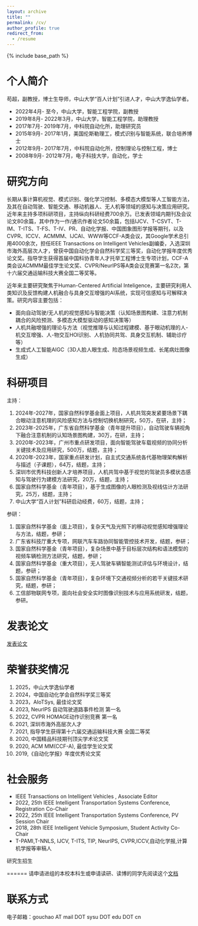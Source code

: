 ```yaml
---
layout: archive
title: ""
permalink: /cv/
author_profile: true
redirect_from:
  - /resume
---
```


{% include base_path %}

个人简介
======
苟超，副教授，博士生导师，中山大学“百人计划”引进人才，中山大学逸仙学者。

* 2022年4月- 至今，中山大学，智能工程学院，副教授
* 2019年8月- 2022年3月，中山大学，智能工程学院，助理教授
* 2017年7月- 2019年7月，中科院自动化所，助理研究员
* 2015年9月- 2017年1月，美国伦斯勒理工，模式识别与智能系统，联合培养博士
* 2012年9月- 2017年7月，中科院自动化所，控制理论与控制工程，博士
* 2008年9月- 2012年7月，电子科技大学，自动化，学士


研究方向
======
长期从事计算机视觉、模式识别、强化学习控制、多模态大模型等人工智能方法，及其在自动驾驶、智能交通、移动机器人、无人机等领域的感知与决策应用研究。近年来主持多项科研项目，主持纵向科研经费700余万。已发表领域内期刊及会议论文80余篇，其中作为一作/通讯作者论文50余篇，包括IJCV、T-CSVT、T-IM、T-ITS、T-FS、T-IV、PR、自动化学报、中国图象图形学报等期刊，以及CVPR、ICCV、ACMMM、IJCAI、WWW等CCF-A类会议，其Google学术总引用4000余次，担任IEEE Transactions on Intelligent Vehicles副编委，入选深圳市海外高层次人才，曾获中国自动化学会自然科学奖三等奖，自动化学报年度优秀论文奖。指导学生获得首届中国科协青年人才托举工程博士生专项计划，CCF-A类会议ACMMM最佳学生论文奖、CVPR/NeurlPS等A类会议竞赛第一名2次，第十六届交通运输科技大赛全国二等奖等。

近年来主要研究聚焦于Human-Centered Artificial Inteligence，主要研究利用人类知识及反馈构建人机融合与具身交互增强的AI系统，实现可信感知与可解释决策。研究内容主要包括：

* 面向自动驾驶/无人机的视觉感知与智能决策（认知场景图构建、注意力机制耦合的风险预测、多模态大模型驱动的感知决策等）
* 人机共融增强的理论与方法（视觉推理与认知过程建模、基于眼动机理的人-机交互增强、人-物交互HOI识别、人机协同共驾、具身交互机制、辅助诊疗等）
* 生成式人工智能AIGC（3D人脸人眼生成、险态场景视频生成、长尾病灶图像生成）

科研项目
======
主持：
1.	2024年-2027年，国家自然科学基金面上项目，人机共驾突发紧要场景下耦合眼动注意机理的风险感知方法与控制切换机制研究，50万，在研，主持；
2.	2023年-2025年，广东省自然科学基金（青年提升项目），自动驾驶车辆视角下融合注意机制的认知场景图构建，30万，在研，主持；
3.	2020年-2023年，广州市重点研发项目，面向智能驾驶车载视频的协同分析关键技术及应用研究，500万，结题，主持；
4.	2020年-2023年，国家重点研发计划，自主式交通系统各代基物理架构解析与描述（子课题），64万，结题，主持；
5.	深圳市优秀科技创新人才培养项目，人机共驾中基于视觉的驾驶员多模状态感知与驾驶行为建模方法研究，20万，结题，主持；
6.	国家自然科学基金（青年项目），基于生成图像的人眼检测及视线估计方法研究，25万，结题，主持；
7.  中山大学“百人计划”科研启动经费，60万，结题，主持；

参研：
1.	国家自然科学基金（面上项目），复杂天气及光照下的移动视觉感知增强理论与方法，结题，参研；
2.  广东省科技厅重大专项，网联汽车车路协同智能管控技术开发，结题，参研；
3.	国家自然科学基金（青年项目），复杂场景中基于目标层次结构和语法模型的视频车辆检测方法研究，结题，参研；
4.	国家自然科学基金（重大项目），无人驾驶车辆智能测试评估与环境设计，结题，参研；
5.	国家自然科学基金（青年项目），复杂环境下交通视频分析的若干关键技术研究，结题，参研；
6.	工信部物联网专项，面向社会安全实时图像识别技术与应用系统研发，结题，参研。 


发表论文
======


[发表论文](https://chaogou.github.io/publications/) 

  
荣誉获奖情况
======

1.	2025，中山大学逸仙学者
2.	2024，中国自动化学会自然科学奖三等奖
3.	2023，AIoTSys, 最佳论文奖
4.	2023, NeurlPS 自动驾驶道路事件检测 第一名
5.	2022, CVPR HOMAGE动作识别竞赛 第一名
6.	2021, 深圳市海外高层次人才
7.	2021, 指导学生获得第十六届交通运输科技大赛 全国二等奖
8.	2020, 中国精品科技期刊顶尖学术论文奖
9.	2020, ACM MM(CCF-A), 最佳学生论文奖
10.	2019,《自动化学报》年度优秀论文奖




社会服务
======
* IEEE Transactions on Intelligent Vehicles ,  Associate Editor
* 2022, 25th IEEE Intelligent Transportation Systems Conference, Registration Co-Chair
* 2022, 25th IEEE Intelligent Transportation Systems Conference, PV Session Chair
* 2018, 28th  IEEE Intelligent Vehicle Symposium, Student Activity Co-Chair
* T-PAMI,T-NNLS, IJCV, T-ITS, TIP, NeurlPS, CVPR,ICCV,自动化学报,计算机学报等审稿人

研究生招生

======
请申请进组的本校本科生或申请读研、读博的同学先阅读这个[文档](https://chaogou.github.io/non-menu-page/) 

联系方式
======
电子邮箱：gouchao AT mail DOT sysu DOT edu DOT cn

